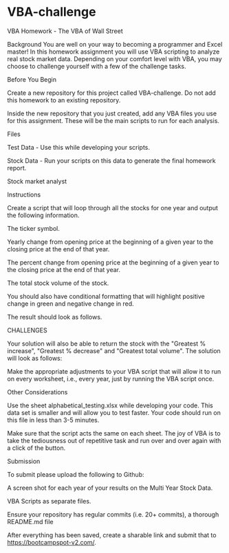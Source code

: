 # VBA-challenge
VBA Homework - The VBA of Wall Street

Background
You are well on your way to becoming a programmer and Excel master! In this homework assignment you will use VBA scripting to analyze real stock market data. Depending on your comfort level with VBA, you may choose to challenge yourself with a few of the challenge tasks.

Before You Begin


Create a new repository for this project called VBA-challenge. Do not add this homework to an existing repository.


Inside the new repository that you just created, add any VBA files you use for this assignment. These will be the main scripts to run for each analysis.



Files


Test Data - Use this while developing your scripts.


Stock Data - Run your scripts on this data to generate the final homework report.



Stock market analyst


Instructions


Create a script that will loop through all the stocks for one year and output the following information.


The ticker symbol.


Yearly change from opening price at the beginning of a given year to the closing price at the end of that year.


The percent change from opening price at the beginning of a given year to the closing price at the end of that year.


The total stock volume of the stock.




You should also have conditional formatting that will highlight positive change in green and negative change in red.


The result should look as follows.




CHALLENGES

Your solution will also be able to return the stock with the "Greatest % increase", "Greatest % decrease" and "Greatest total volume". The solution will look as follows:



Make the appropriate adjustments to your VBA script that will allow it to run on every worksheet, i.e., every year, just by running the VBA script once.


Other Considerations


Use the sheet alphabetical_testing.xlsx while developing your code. This data set is smaller and will allow you to test faster. Your code should run on this file in less than 3-5 minutes.


Make sure that the script acts the same on each sheet. The joy of VBA is to take the tediousness out of repetitive task and run over and over again with a click of the button.



Submission


To submit please upload the following to Github:


A screen shot for each year of your results on the Multi Year Stock Data.


VBA Scripts as separate files.




Ensure your repository has regular commits (i.e. 20+ commits), a thorough README.md file


After everything has been saved, create a sharable link and submit that to https://bootcampspot-v2.com/.
